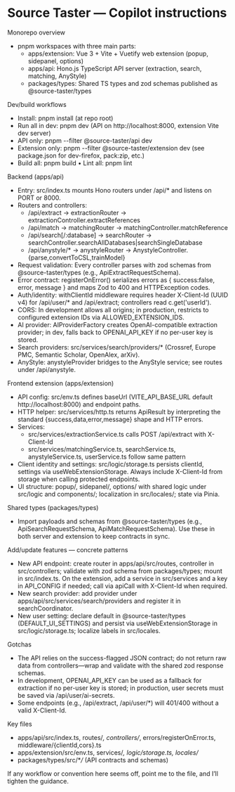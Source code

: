 # Source Taster — Copilot instructions

Monorepo overview

- pnpm workspaces with three main parts:
  - apps/extension: Vue 3 + Vite + Vuetify web extension (popup, sidepanel, options)
  - apps/api: Hono.js TypeScript API server (extraction, search, matching, AnyStyle)
  - packages/types: Shared TS types and zod schemas published as @source-taster/types

Dev/build workflows

- Install: pnpm install (at repo root)
- Run all in dev: pnpm dev (API on http://localhost:8000, extension Vite dev server)
- API only: pnpm --filter @source-taster/api dev
- Extension only: pnpm --filter @source-taster/extension dev (see package.json for dev-firefox, pack:zip, etc.)
- Build all: pnpm build • Lint all: pnpm lint

Backend (apps/api)

- Entry: src/index.ts mounts Hono routers under /api/\* and listens on PORT or 8000.
- Routers and controllers:
  - /api/extract → extractionRouter → extractionController.extractReferences
  - /api/match → matchingRouter → matchingController.matchReference
  - /api/search[/:database] → searchRouter → searchController.searchAllDatabases|searchSingleDatabase
  - /api/anystyle/\* → anystyleRouter → AnystyleController.{parse,convertToCSL,trainModel}
- Request validation: Every controller parses with zod schemas from @source-taster/types (e.g., ApiExtractRequestSchema).
- Error contract: registerOnError() serializes errors as { success:false, error, message } and maps Zod to 400 and HTTPException codes.
- Auth/identity: withClientId middleware requires header X-Client-Id (UUID v4) for /api/user/\* and /api/extract; controllers read c.get('userId').
- CORS: In development allows all origins; in production, restricts to configured extension IDs via ALLOWED_EXTENSION_IDS.
- AI provider: AIProviderFactory creates OpenAI-compatible extraction provider; in dev, falls back to OPENAI_API_KEY if no per-user key is stored.
- Search providers: src/services/search/providers/\* (Crossref, Europe PMC, Semantic Scholar, OpenAlex, arXiv).
- AnyStyle: anystyleProvider bridges to the AnyStyle service; see routes under /api/anystyle.

Frontend extension (apps/extension)

- API config: src/env.ts defines baseUrl (VITE_API_BASE_URL default http://localhost:8000) and endpoint paths.
- HTTP helper: src/services/http.ts returns ApiResult<T> by interpreting the standard {success,data,error,message} shape and HTTP errors.
- Services:
  - src/services/extractionService.ts calls POST /api/extract with X-Client-Id
  - src/services/matchingService.ts, searchService.ts, anystyleService.ts, userService.ts follow same pattern
- Client identity and settings: src/logic/storage.ts persists clientId, settings via useWebExtensionStorage. Always include X-Client-Id from storage when calling protected endpoints.
- UI structure: popup/, sidepanel/, options/ with shared logic under src/logic and components/; localization in src/locales/; state via Pinia.

Shared types (packages/types)

- Import payloads and schemas from @source-taster/types (e.g., ApiSearchRequestSchema, ApiMatchRequestSchema). Use these in both server and extension to keep contracts in sync.

Add/update features — concrete patterns

- New API endpoint: create router in apps/api/src/routes, controller in src/controllers; validate with zod schema from packages/types; mount in src/index.ts. On the extension, add a service in src/services and a key in API_CONFIG if needed; call via apiCall with X-Client-Id when required.
- New search provider: add provider under apps/api/src/services/search/providers and register it in searchCoordinator.
- New user setting: declare default in @source-taster/types (DEFAULT_UI_SETTINGS) and persist via useWebExtensionStorage in src/logic/storage.ts; localize labels in src/locales.

Gotchas

- The API relies on the success-flagged JSON contract; do not return raw data from controllers—wrap and validate with the shared zod response schemas.
- In development, OPENAI_API_KEY can be used as a fallback for extraction if no per-user key is stored; in production, user secrets must be saved via /api/user/ai-secrets.
- Some endpoints (e.g., /api/extract, /api/user/\*) will 401/400 without a valid X-Client-Id.

Key files

- apps/api/src/index.ts, routes/_, controllers/_, errors/registerOnError.ts, middleware/{clientId,cors}.ts
- apps/extension/src/env.ts, services/_, logic/storage.ts, locales/_
- packages/types/src/\*_/_ (API contracts and schemas)

If any workflow or convention here seems off, point me to the file, and I’ll tighten the guidance.
